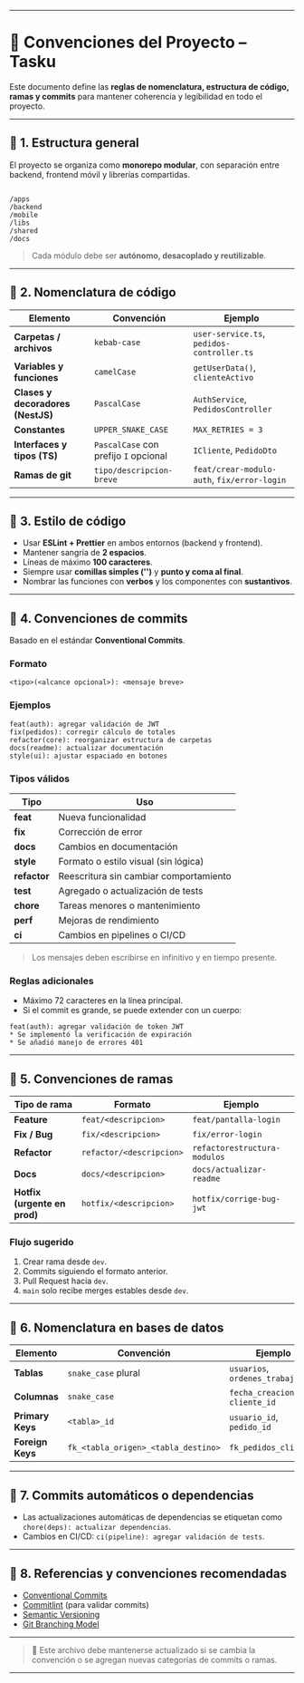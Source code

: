 <!-- prettier-ignore-start -->

---
# 🧾 Convenciones del Proyecto – Tasku

Este documento define las **reglas de nomenclatura, estructura de código, ramas y commits** para mantener coherencia y legibilidad en todo el proyecto.

---

## 🧱 1. Estructura general

El proyecto se organiza como **monorepo modular**, con separación entre backend, frontend móvil y librerías compartidas.

```

/apps
/backend
/mobile
/libs
/shared
/docs

```

> Cada módulo debe ser **autónomo, desacoplado y reutilizable**.

---

## 🧩 2. Nomenclatura de código

| Elemento | Convención | Ejemplo |
|-----------|-------------|----------|
| **Carpetas / archivos** | `kebab-case` | `user-service.ts`, `pedidos-controller.ts` |
| **Variables y funciones** | `camelCase` | `getUserData()`, `clienteActivo` |
| **Clases y decoradores (NestJS)** | `PascalCase` | `AuthService`, `PedidosController` |
| **Constantes** | `UPPER_SNAKE_CASE` | `MAX_RETRIES = 3` |
| **Interfaces y tipos (TS)** | `PascalCase` con prefijo `I` opcional | `ICliente`, `PedidoDto` |
| **Ramas de git** | `tipo/descripcion-breve` | `feat/crear-modulo-auth`, `fix/error-login` |

---

## 🧠 3. Estilo de código

- Usar **ESLint + Prettier** en ambos entornos (backend y frontend).  
- Mantener sangría de **2 espacios**.  
- Líneas de máximo **100 caracteres**.  
- Siempre usar **comillas simples ('')** y **punto y coma al final**.  
- Nombrar las funciones con **verbos** y los componentes con **sustantivos**.  

---

## 🧱 4. Convenciones de commits

Basado en el estándar **Conventional Commits**.

### Formato

```
<tipo>(<alcance opcional>): <mensaje breve>
```

### Ejemplos

```
feat(auth): agregar validación de JWT
fix(pedidos): corregir cálculo de totales
refactor(core): reorganizar estructura de carpetas
docs(readme): actualizar documentación
style(ui): ajustar espaciado en botones
```

### Tipos válidos

| Tipo          | Uso                                       |
|---------------|-------------------------------------------|
| **feat**      | Nueva funcionalidad                       |
| **fix**       | Corrección de error                       |
| **docs**      | Cambios en documentación                  |
| **style**     | Formato o estilo visual (sin lógica)      |
| **refactor**  | Reescritura sin cambiar comportamiento    |
| **test**      | Agregado o actualización de tests         |
| **chore**     | Tareas menores o mantenimiento            |
| **perf**      | Mejoras de rendimiento                    |
| **ci**        | Cambios en pipelines o CI/CD              |

> Los mensajes deben escribirse en infinitivo y en tiempo presente.

### Reglas adicionales
- Máximo 72 caracteres en la línea principal.  
- Si el commit es grande, se puede extender con un cuerpo:

```
feat(auth): agregar validación de token JWT
* Se implementó la verificación de expiración
* Se añadió manejo de errores 401
```

---

## 🌿 5. Convenciones de ramas

| Tipo de rama  | Formato                   | Ejemplo                               |
|---------------|---------------------------|---------------------------------------|
| **Feature**   | `feat/<descripcion>`      | `feat/pantalla-login`                 |
| **Fix / Bug** | `fix/<descripcion>`       | `fix/error-login`                     |
| **Refactor**  | `refactor/<descripcion>`  | `refactorestructura-modulos`          |
| **Docs**      | `docs/<descripcion>`      | `docs/actualizar-readme`              |
| **Hotfix (urgente en prod)** | `hotfix/<descripcion>` | `hotfix/corrige-bug-jwt`  |

### Flujo sugerido
1. Crear rama desde `dev`.  
2. Commits siguiendo el formato anterior.  
3. Pull Request hacia `dev`.  
4. `main` solo recibe merges estables desde `dev`.

---

## 🧩 6. Nomenclatura en bases de datos

| Elemento          | Convención            | Ejemplo                               |
|-------------------|-----------------------|---------------------------------------|
| **Tablas**        | `snake_case` plural   | `usuarios`, `ordenes_trabajo`         |
| **Columnas**      | `snake_case`          | `fecha_creacion`, `cliente_id`        |
| **Primary Keys**  | `<tabla>_id`          | `usuario_id`, `pedido_id`             |
| **Foreign Keys**  | `fk_<tabla_origen>_<tabla_destino>` | `fk_pedidos_clientes`   |

---

## 🧰 7. Commits automáticos o dependencias
- Las actualizaciones automáticas de dependencias se etiquetan como `chore(deps): actualizar dependencias`.  
- Cambios en CI/CD: `ci(pipeline): agregar validación de tests`.

---

## 🧾 8. Referencias y convenciones recomendadas
- [Conventional Commits](https://www.conventionalcommits.org/)  
- [Commitlint](https://commitlint.js.org/#/) (para validar commits)  
- [Semantic Versioning](https://semver.org/)  
- [Git Branching Model](https://nvie.com/posts/a-successful-git-branching-model/)  

---

> 📌 Este archivo debe mantenerse actualizado si se cambia la convención o se agregan nuevas categorías de commits o ramas.

---

<!-- prettier-ignore-end -->
